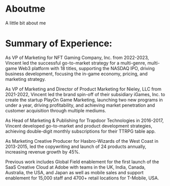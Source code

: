 # Aboutme
A little bit about me


<H1>Summary of Experience:</H1>

As VP of Marketing for NFT Gaming Company, Inc. from 2022-2023, Vincent led the successful go-to-market strategy for a multi-genre, multi-game Web3 platform with 18 titles, supporting the NASDAQ IPO, driving business development, focusing the in-game economy, pricing, and marketing strategy.

 As VP of Marketing and Director of Product Marketing for Nieley, LLC from 2021-2022, Vincent led the brand spin-off of their subsidiary iGames, Inc. to create the startup PlayOn Game Marketing, launching two new programs in under a year, driving profitability, and achieving market penetration and customer acquisition through multiple mediums. 

As Head of Marketing & Publishing for Trapdoor Technologies in 2016-2017, Vincent developed go-to-market and product development strategies, achieving double-digit monthly subscriptions for their TTRPG table app. 

As Marketing Creative Producer for Hasbro-Wizards of the West Coast in 2013-2015, led the copywriting and launch of 24 products annually, increasing revenue growth by 45%. 

Previous work includes Global Field enablement for the first launch of the SaaS Creative Cloud at Adobe with teams in the UK, India, Canada, Australia, the USA, and Japan as well as mobile sales and support enablement for 15,000 staff and 4700+ retail locations for T-Mobile, USA.

